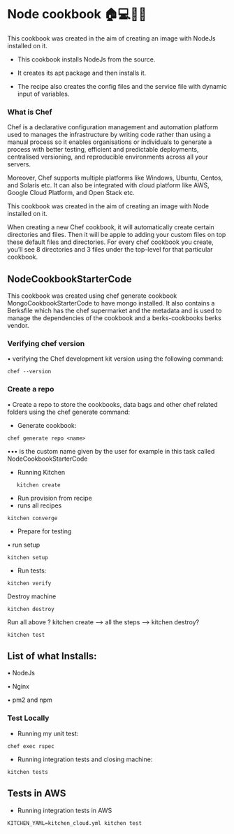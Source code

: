 # Node cookbook 🏠💻👩‍💻


This cookbook was created in the aim of creating an image with NodeJs installed on it.

- This cookbook installs NodeJs from the source.

- It creates its apt package and then installs it.

- The recipe also creates the config files and the service file with dynamic input of variables.

### What is Chef
Chef is a declarative configuration management and automation platform used to manages the infrastructure by writing code rather than using a manual process so it enables organisations or individuals to generate a process with better testing, efficient and predictable deployments, centralised versioning, and reproducible environments across all your servers.

Moreover, Chef supports multiple platforms like Windows, Ubuntu, Centos, and Solaris etc. It can also be integrated with cloud platform like AWS, Google Cloud Platform, and Open Stack etc.

This cookbook was created in the aim of creating an image with Node installed on it.


When creating a new Chef cookbook, it will automatically create certain directories and files. Then it will be apple to adding your custom files on top these default files and directories. For every chef cookbook you create, you’ll see 8 directories and 3 files under the top-level for that particular cookbook.


## NodeCookbookStarterCode
This cookbook was created using chef generate cookbook MongoCookbookStarterCode to have mongo installed. It also contains a Berksfile which has the chef supermarket and the metadata and is used to manage the dependencies of the cookbook and a berks-cookbooks berks vendor.

### Verifying chef version

• verifying the Chef development kit version using the following command:

```
chef --version
```

### Create a repo

• Create a repo to store the cookbooks, data bags and other chef related folders using the chef generate command:

- Generate cookbook:

```
chef generate repo <name>
```
••• <name> is the custom name given by the user for example in this task called NodeCookbookStarterCode

- Running Kitchen

```
   kitchen create
```
-  Run provision from recipe
- runs all recipes

```
kitchen converge
```

- Prepare for testing

 • run setup

```
kitchen setup
```
-  Run tests:

```
kitchen verify
```
Destroy machine

```
kitchen destroy
```
Run all above ?
kitchen create --> all the steps --> kitchen destroy?

```
kitchen test

```

## List of what Installs:

• NodeJs

• Nginx

• pm2 and npm


### Test Locally
- Running my unit test:

```
chef exec rspec
```
- Running integration tests and closing machine:

```
kitchen tests
```

## Tests in AWS
- Running integration tests in AWS

```
KITCHEN_YAML=kitchen_cloud.yml kitchen test
```

